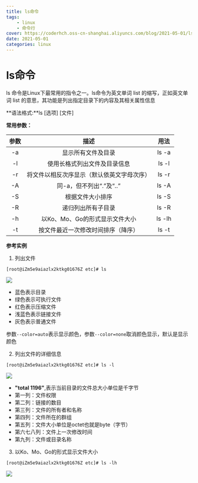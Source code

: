 ```yaml
---
title: ls命令
tags: 
    - linux
    - 命令行
cover: https://coderhch.oss-cn-shanghai.aliyuncs.com/blog/2021-05-01/ls%E5%92%8Ccd%E5%91%BD%E4%BB%A4/4.jpg
date: 2021-05-01
categories: linux
---
```

# ls命令

ls 命令是Linux下最常用的指令之一。ls命令为英文单词 list 的缩写，正如英文单词 list 的意思，其功能是列出指定目录下的内容及其相关属性信息

**语法格式:**ls [选项] [文件]

**常用参数：**

| 参数 |                    描述                    |  用法  |
| :--: | :----------------------------------------: | :----: |
|  -a  |             显示所有文件及目录             | ls -a  |
|  -l  |        使用长格式列出文件及目录信息        | ls -l  |
|  -r  | 将文件以相反次序显示（默认依英文字母次序） | ls -r  |
|  -A  |          同-a，但不列出“.”及“..”           | ls -A  |
|  -S  |              根据文件大小排序              | ls -S  |
|  -R  |             递归列出所有子目录             | ls -R  |
|  -h  |       以Ko、Mo、Go的形式显示文件大小       | ls -lh |
|  -t  |     按文件最近一次修改时间排序（降序）     | ls -t  |

**参考实例**

1. 列出文件

```shell
[root@iZm5e9aiazlx2ktkg01676Z etc]# ls
```

![](https://coderhch.oss-cn-shanghai.aliyuncs.com/blog/2021-05-01/ls%E5%92%8Ccd%E5%91%BD%E4%BB%A4/1.jpg)

- 蓝色表示目录
- 绿色表示可执行文件
- 红色表示压缩文件
- 浅蓝色表示链接文件
- 灰色表示普通文件

参数`--color=auto`表示显示颜色，参数`--color=none`取消颜色显示，默认是显示颜色



2. 列出文件的详细信息

```shell
[root@iZm5e9aiazlx2ktkg01676Z etc]# ls -l
```

![](https://coderhch.oss-cn-shanghai.aliyuncs.com/blog/2021-05-01/ls%E5%92%8Ccd%E5%91%BD%E4%BB%A4/2.jpg)

- **"total 1196"**,表示当前目录的文件总大小单位是千字节
- 第一列：文件权限
- 第二列：链接的数目
- 第三列：文件的所有者和名称
- 第四列：文件所在的群组
- 第五列：文件大小单位是octet也就是byte（字节）
- 第六七八列：文件上一次修改时间
- 第九列：文件或目录名称



3. 以Ko、Mo、Go的形式显示文件大小

```shell
[root@iZm5e9aiazlx2ktkg01676Z etc]# ls -lh
```

![](https://coderhch.oss-cn-shanghai.aliyuncs.com/blog/2021-05-01/ls%E5%92%8Ccd%E5%91%BD%E4%BB%A4/3.jpg)

